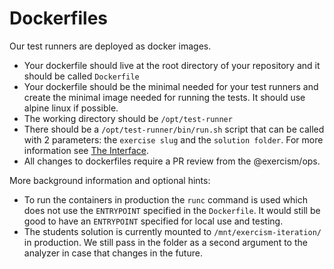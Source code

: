 # Dockerfiles

Our test runners are deployed as docker images.

- Your dockerfile should live at the root directory of your repository and it should be called `Dockerfile`
- Your dockerfile should be the minimal needed for your test runners and create the minimal image needed for running the tests. It should use alpine linux if possible.
- The working directory should be `/opt/test-runner`
- There should be a `/opt/test-runner/bin/run.sh` script that can be called with 2 parameters: the `exercise slug` and the `solution folder`. For more information see [The Interface](./interface.md).
- All changes to dockerfiles require a PR review from the @exercism/ops.

More background information and optional hints:
- To run the containers in production the `runc` command is used which does not use the `ENTRYPOINT` specified in the `Dockerfile`. It would still be good to have an `ENTRYPOINT` specified for local use and testing.
- The students solution is currently mounted to `/mnt/exercism-iteration/` in production. We still pass in the folder as a second argument to the analyzer in case that changes in the future.
